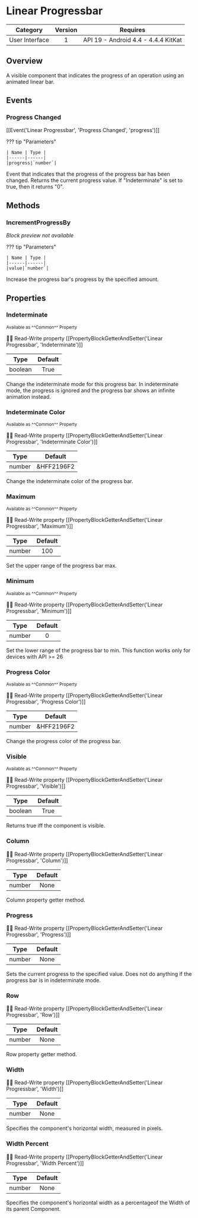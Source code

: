 # Linear Progressbar

| Category | Version | Requires |
|:--------:|:-------:|:--------:|
|User Interface|1|API 19 - Android 4.4 - 4.4.4 KitKat|

## Overview

A visible component that indicates the progress of an operation using an animated linear bar.

## Events

### Progress Changed

[[Event('Linear Progressbar', 'Progress Changed', 'progress')]]

??? tip "Parameters"

    | Name | Type |
    |------|------|
    |progress|`number`|


Event that indicates that the progress of the progress bar has been changed. Returns the current progress value. If "Indeterminate" is set to true, then it returns "0".

## Methods

### IncrementProgressBy

_Block preview not available_

??? tip "Parameters"

    | Name | Type |
    |------|------|
    |value|`number`|


Increase the progress bar's progress by the specified amount.

## Properties

### Indeterminate

<small>Available as ^^Common^^ Property</small>

:eyes::pencil: Read-Write property
[[PropertyBlockGetterAndSetter('Linear Progressbar', 'Indeterminate')]]

| Type | Default |
|:----:|:-------:|
|boolean|True|

Change the indeterminate mode for this progress bar. In indeterminate mode, the progress is ignored and the progress bar shows an infinite animation instead.

### Indeterminate Color

<small>Available as ^^Common^^ Property</small>

:eyes::pencil: Read-Write property
[[PropertyBlockGetterAndSetter('Linear Progressbar', 'Indeterminate Color')]]

| Type | Default |
|:----:|:-------:|
|number|&HFF2196F2|

Change the indeterminate color of the progress bar.

### Maximum

<small>Available as ^^Common^^ Property</small>

:eyes::pencil: Read-Write property
[[PropertyBlockGetterAndSetter('Linear Progressbar', 'Maximum')]]

| Type | Default |
|:----:|:-------:|
|number|100|

Set the upper range of the progress bar max.

### Minimum

<small>Available as ^^Common^^ Property</small>

:eyes::pencil: Read-Write property
[[PropertyBlockGetterAndSetter('Linear Progressbar', 'Minimum')]]

| Type | Default |
|:----:|:-------:|
|number|0|

Set the lower range of the progress bar to min. This function works only for devices with API &gt;= 26

### Progress Color

<small>Available as ^^Common^^ Property</small>

:eyes::pencil: Read-Write property
[[PropertyBlockGetterAndSetter('Linear Progressbar', 'Progress Color')]]

| Type | Default |
|:----:|:-------:|
|number|&HFF2196F2|

Change the progress color of the progress bar.

### Visible

<small>Available as ^^Common^^ Property</small>

:eyes::pencil: Read-Write property
[[PropertyBlockGetterAndSetter('Linear Progressbar', 'Visible')]]

| Type | Default |
|:----:|:-------:|
|boolean|True|

Returns true iff the component is visible.

### Column

:eyes::pencil: Read-Write property
[[PropertyBlockGetterAndSetter('Linear Progressbar', 'Column')]]

| Type | Default |
|:----:|:-------:|
|number|None|

Column property getter method.

### Progress

:eyes::pencil: Read-Write property
[[PropertyBlockGetterAndSetter('Linear Progressbar', 'Progress')]]

| Type | Default |
|:----:|:-------:|
|number|None|

Sets the current progress to the specified value. Does not do anything if the progress bar is in indeterminate mode.

### Row

:eyes::pencil: Read-Write property
[[PropertyBlockGetterAndSetter('Linear Progressbar', 'Row')]]

| Type | Default |
|:----:|:-------:|
|number|None|

Row property getter method.

### Width

:eyes::pencil: Read-Write property
[[PropertyBlockGetterAndSetter('Linear Progressbar', 'Width')]]

| Type | Default |
|:----:|:-------:|
|number|None|

Specifies the component's horizontal width, measured in pixels.

### Width Percent

:eyes::pencil: Read-Write property
[[PropertyBlockGetterAndSetter('Linear Progressbar', 'Width Percent')]]

| Type | Default |
|:----:|:-------:|
|number|None|

Specifies the component's horizontal width as a percentageof the Width of its parent Component.